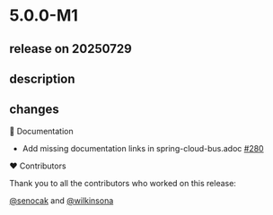 # 5.0.0-M1

## release on 20250729
## description
## changes
📔 Documentation

* Add missing documentation links in spring-cloud-bus.adoc <a href="https://github.com/spring-cloud/spring-cloud-bus/pull/280" data-hovercard-type="pull_request" data-hovercard-url="/spring-cloud/spring-cloud-bus/pull/280/hovercard">#280</a>

❤️ Contributors

Thank you to all the contributors who worked on this release:

<a class="user-mention notranslate" data-hovercard-type="user" data-hovercard-url="/users/senocak/hovercard" data-octo-click="hovercard-link-click" data-octo-dimensions="link_type:self" href="https://github.com/senocak">@senocak</a> and <a class="user-mention notranslate" data-hovercard-type="user" data-hovercard-url="/users/wilkinsona/hovercard" data-octo-click="hovercard-link-click" data-octo-dimensions="link_type:self" href="https://github.com/wilkinsona">@wilkinsona</a>

